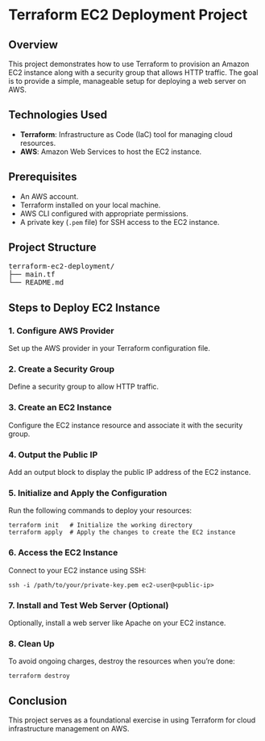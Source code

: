 

<h1>Terraform EC2 Deployment Project</h1>

<h2>Overview</h2>
<p>This project demonstrates how to use Terraform to provision an Amazon EC2 instance along with a security group that allows HTTP traffic. The goal is to provide a simple, manageable setup for deploying a web server on AWS.</p>

<h2>Technologies Used</h2>
<ul>
    <li><strong>Terraform</strong>: Infrastructure as Code (IaC) tool for managing cloud resources.</li>
    <li><strong>AWS</strong>: Amazon Web Services to host the EC2 instance.</li>
</ul>

<h2>Prerequisites</h2>
<ul>
    <li>An AWS account.</li>
    <li>Terraform installed on your local machine.</li>
    <li>AWS CLI configured with appropriate permissions.</li>
    <li>A private key (<code>.pem</code> file) for SSH access to the EC2 instance.</li>
</ul>

<h2>Project Structure</h2>
<pre>
terraform-ec2-deployment/
├── main.tf
└── README.md
</pre>

<h2>Steps to Deploy EC2 Instance</h2>

<h3>1. Configure AWS Provider</h3>
<p>Set up the AWS provider in your Terraform configuration file.</p>

<h3>2. Create a Security Group</h3>
<p>Define a security group to allow HTTP traffic.</p>

<h3>3. Create an EC2 Instance</h3>
<p>Configure the EC2 instance resource and associate it with the security group.</p>

<h3>4. Output the Public IP</h3>
<p>Add an output block to display the public IP address of the EC2 instance.</p>

<h3>5. Initialize and Apply the Configuration</h3>
<p>Run the following commands to deploy your resources:</p>
<pre><code>terraform init   # Initialize the working directory
terraform apply  # Apply the changes to create the EC2 instance</code></pre>

<h3>6. Access the EC2 Instance</h3>
<p>Connect to your EC2 instance using SSH:</p>
<pre><code>ssh -i /path/to/your/private-key.pem ec2-user@&lt;public-ip&gt;</code></pre>

<h3>7. Install and Test Web Server (Optional)</h3>
<p>Optionally, install a web server like Apache on your EC2 instance.</p>

<h3>8. Clean Up</h3>
<p>To avoid ongoing charges, destroy the resources when you’re done:</p>
<pre><code>terraform destroy</code></pre>

<h2>Conclusion</h2>
<p>This project serves as a foundational exercise in using Terraform for cloud infrastructure management on AWS.</p>


</html>

